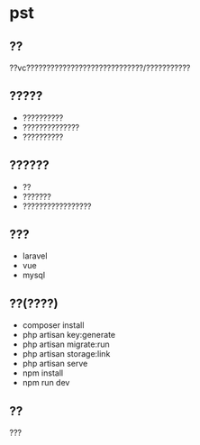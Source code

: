 # pst
## ??

??vc?????????????????????????????/???????????

## ?????

- ??????????
- ??????????????
- ??????????

## ??????

- ??
- ???????
- ?????????????????


## ???

- laravel
- vue
- mysql

## ??(????)

- composer install
- php artisan key:generate
- php artisan migrate:run
- php artisan storage:link
- php artisan serve
- npm install
- npm run dev


## ??

???